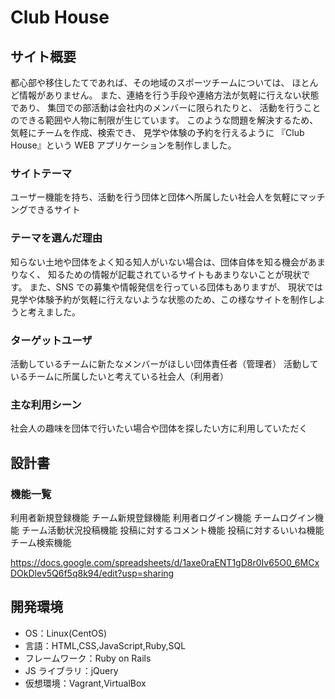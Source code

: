 # Club House

## サイト概要

都心部や移住したてであれば、その地域のスポーツチームについては、 ほとんど情報がありません。 また、連絡を行う手段や連絡方法が気軽に行えない状態であり、 集団での部活動は会社内のメンバーに限られたりと、 活動を行うことのできる範囲や人物に制限が生じています。 このような問題を解決するため、気軽にチームを作成、検索でき、 見学や体験の予約を行えるように 『Club House』という WEB アプリケーションを制作しました。

### サイトテーマ

ユーザー機能を持ち、活動を行う団体と団体へ所属したい社会人を気軽にマッチングできるサイト

### テーマを選んだ理由

知らない土地や団体をよく知る知人がいない場合は、団体自体を知る機会があまりなく、
知るための情報が記載されているサイトもあまりないことが現状です。
また、SNS での募集や情報発信を行っている団体もありますが、
現状では見学や体験予約が気軽に行えないような状態のため、この様なサイトを制作しようと考えました。

### ターゲットユーザ

活動しているチームに新たなメンバーがほしい団体責任者（管理者）
活動しているチームに所属したいと考えている社会人（利用者）

### 主な利用シーン

社会人の趣味を団体で行いたい場合や団体を探したい方に利用していただく

## 設計書

### 機能一覧

利用者新規登録機能
チーム新規登録機能
利用者ログイン機能
チームログイン機能
チーム活動状況投稿機能
投稿に対するコメント機能
投稿に対するいいね機能
チーム検索機能

<https://docs.google.com/spreadsheets/d/1axe0raENT1gD8r0Iv65O0_6MCxDOkDlev5Q6f5q8k94/edit?usp=sharing>

## 開発環境

- OS：Linux(CentOS)
- 言語：HTML,CSS,JavaScript,Ruby,SQL
- フレームワーク：Ruby on Rails
- JS ライブラリ：jQuery
- 仮想環境：Vagrant,VirtualBox
